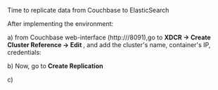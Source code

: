 
Time to replicate data from Couchbase to ElasticSearch

After implementing the environment:

a) from Couchbase web-interface (http://<docker IP>/8091),go to <b> XDCR -> Create Cluster Reference -> Edit </b>,
and add the cluster's name, container's IP, credentials:


b) Now, go to <b> Create Replication</b>

c) 

